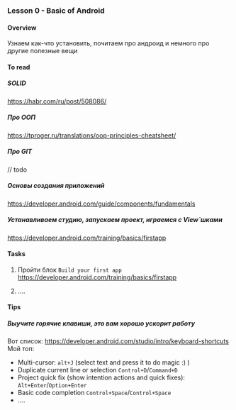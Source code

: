 ### Lesson 0 - Basic of Android
#### Overview 
Узнаем как-что установить, почитаем про андроид и немного про другие полезные вещи 

#### To read 
##### SOLID 
https://habr.com/ru/post/508086/

##### Про ООП
https://tproger.ru/translations/oop-principles-cheatsheet/

##### Про GIT 
// todo  

##### Основы создания приложений
https://developer.android.com/guide/components/fundamentals

##### Устанавливаем студию, запускаем проект, играемся с View`шками 
https://developer.android.com/training/basics/firstapp

#### Tasks
1. Пройти блок `Build your first app`  
https://developer.android.com/training/basics/firstapp

2. ....

#### Tips 
##### Выучите горячие клавиши, это вам хорошо ускорит работу 
Вот список: https://developer.android.com/studio/intro/keyboard-shortcuts
Мой топ:
- Multi-cursor: `alt+J` (select text and press it to do magic :) )
- Duplicate current line or selection	`Control+D`/`Command+D`
- Project quick fix (show intention actions and quick fixes):	`Alt+Enter`/`Option+Enter`
- Basic code completion	`Control+Space`/`Control+Space`
- ....